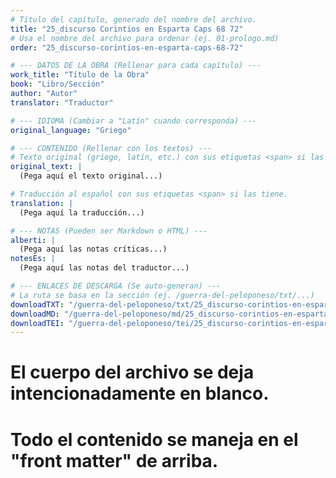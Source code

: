 ```yaml
---
# Título del capítulo, generado del nombre del archivo.
title: "25_discurso Corintios en Esparta Caps 68 72"
# Usa el nombre del archivo para ordenar (ej. 01-prologo.md)
order: "25_discurso-corintios-en-esparta-caps-68-72"

# --- DATOS DE LA OBRA (Rellenar para cada capítulo) ---
work_title: "Título de la Obra"
book: "Libro/Sección"
author: "Autor"
translator: "Traductor"

# --- IDIOMA (Cambiar a "Latín" cuando corresponda) ---
original_language: "Griego"

# --- CONTENIDO (Rellenar con los textos) ---
# Texto original (griego, latín, etc.) con sus etiquetas <span> si las tiene.
original_text: |
  (Pega aquí el texto original...)

# Traducción al español con sus etiquetas <span> si las tiene.
translation: |
  (Pega aquí la traducción...)

# --- NOTAS (Pueden ser Markdown o HTML) ---
alberti: |
  (Pega aquí las notas críticas...)
notesEs: |
  (Pega aquí las notas del traductor...)

# --- ENLACES DE DESCARGA (Se auto-generan) ---
# La ruta se basa en la sección (ej. /guerra-del-peloponeso/txt/...)
downloadTXT: "/guerra-del-peloponeso/txt/25_discurso-corintios-en-esparta-caps-68-72.txt"
downloadMD: "/guerra-del-peloponeso/md/25_discurso-corintios-en-esparta-caps-68-72.md"
downloadTEI: "/guerra-del-peloponeso/tei/25_discurso-corintios-en-esparta-caps-68-72.xml"
---
```

# El cuerpo del archivo se deja intencionadamente en blanco.
# Todo el contenido se maneja en el "front matter" de arriba.